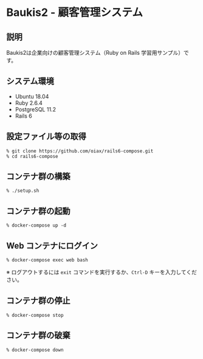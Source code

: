# Baukis2 - 顧客管理システム

## 説明

Baukis2は企業向けの顧客管理システム（Ruby on Rails 学習用サンプル）です。

## システム環境

 * Ubuntu 18.04
 * Ruby 2.6.4
 * PostgreSQL 11.2
 * Rails 6

## 設定ファイル等の取得

```
% git clone https://github.com/oiax/rails6-compose.git
% cd rails6-compose
```

## コンテナ群の構築


```
% ./setup.sh
```

## コンテナ群の起動

```
% docker-compose up -d
```

## Web コンテナにログイン

```
% docker-compose exec web bash
```

※ ログアウトするには `exit` コマンドを実行するか、`Ctrl-D` キーを入力してください。

## コンテナ群の停止

```
% docker-compose stop
```

## コンテナ群の破棄

```
% docker-compose down
```

